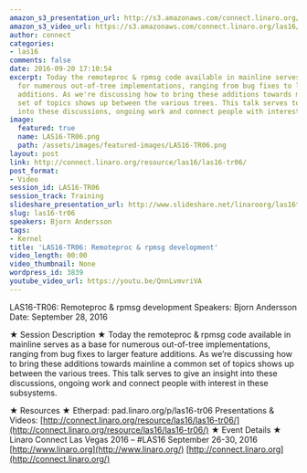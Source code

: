 ```yaml
---
amazon_s3_presentation_url: http://s3.amazonaws.com/connect.linaro.org/las16/Presentations/Wednesday/LAS16-TR06%20-%20Remoteproc%20%26%20rpmsg%20development.pdf
amazon_s3_video_url: https://s3.amazonaws.com/connect.linaro.org/las16/Videos/Wednesday/LAS16-TR06%20Remoteproc%20%26%20rpmsg%20development.mp4
author: connect
categories:
- las16
comments: false
date: 2016-09-20 17:10:54
excerpt: Today the remoteproc & rpmsg code available in mainline serves as a base
  for numerous out-of-tree implementations, ranging from bug fixes to larger feature
  additions. As we're discussing how to bring these additions towards mainline a common
  set of topics shows up between the various trees. This talk serves to give an insight
  into these discussions, ongoing work and connect people with interest in these subsystems.
image:
  featured: true
  name: LAS16-TR06.png
  path: /assets/images/featured-images/LAS16-TR06.png
layout: post
link: http://connect.linaro.org/resource/las16/las16-tr06/
post_format:
- Video
session_id: LAS16-TR06
session_track: Training
slideshare_presentation_url: http://www.slideshare.net/linaroorg/las16tr06-remoteproc-rpmsg-development
slug: las16-tr06
speakers: Bjorn Andersson
tags:
- Kernel
title: 'LAS16-TR06: Remoteproc & rpmsg development'
video_length: 00:00
video_thumbnail: None
wordpress_id: 3839
youtube_video_url: https://youtu.be/QnnLvmvriVA
---
```


LAS16-TR06: Remoteproc & rpmsg development
Speakers: Bjorn Andersson
Date: September 28, 2016

★ Session Description ★
Today the remoteproc & rpmsg code available in mainline serves as a base for numerous out-of-tree implementations, ranging from bug fixes to larger feature additions. As we’re discussing how to bring these additions towards mainline a common set of topics shows up between the various trees. This talk serves to give an insight into these discussions, ongoing work and connect people with interest in these subsystems.

★ Resources ★
Etherpad: pad.linaro.org/p/las16-tr06
Presentations & Videos: [http://connect.linaro.org/resource/las16/las16-tr06/](http://connect.linaro.org/resource/las16/las16-tr06/)
★ Event Details ★
Linaro Connect Las Vegas 2016 – #LAS16
September 26-30, 2016
[http://www.linaro.org](http://www.linaro.org/)
[http://connect.linaro.org](http://connect.linaro.org/)